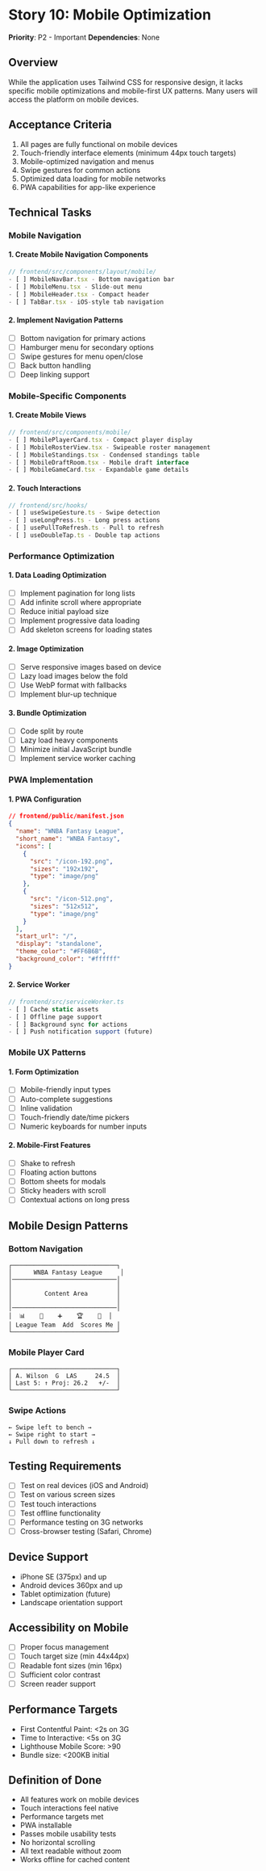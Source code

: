 # Story 10: Mobile Optimization

**Priority**: P2 - Important
**Dependencies**: None

## Overview
While the application uses Tailwind CSS for responsive design, it lacks specific mobile optimizations and mobile-first UX patterns. Many users will access the platform on mobile devices.

## Acceptance Criteria
1. All pages are fully functional on mobile devices
2. Touch-friendly interface elements (minimum 44px touch targets)
3. Mobile-optimized navigation and menus
4. Swipe gestures for common actions
5. Optimized data loading for mobile networks
6. PWA capabilities for app-like experience

## Technical Tasks

### Mobile Navigation

#### 1. Create Mobile Navigation Components
```typescript
// frontend/src/components/layout/mobile/
- [ ] MobileNavBar.tsx - Bottom navigation bar
- [ ] MobileMenu.tsx - Slide-out menu
- [ ] MobileHeader.tsx - Compact header
- [ ] TabBar.tsx - iOS-style tab navigation
```

#### 2. Implement Navigation Patterns
- [ ] Bottom navigation for primary actions
- [ ] Hamburger menu for secondary options
- [ ] Swipe gestures for menu open/close
- [ ] Back button handling
- [ ] Deep linking support

### Mobile-Specific Components

#### 1. Create Mobile Views
```typescript
// frontend/src/components/mobile/
- [ ] MobilePlayerCard.tsx - Compact player display
- [ ] MobileRosterView.tsx - Swipeable roster management
- [ ] MobileStandings.tsx - Condensed standings table
- [ ] MobileDraftRoom.tsx - Mobile draft interface
- [ ] MobileGameCard.tsx - Expandable game details
```

#### 2. Touch Interactions
```typescript
// frontend/src/hooks/
- [ ] useSwipeGesture.ts - Swipe detection
- [ ] useLongPress.ts - Long press actions
- [ ] usePullToRefresh.ts - Pull to refresh
- [ ] useDoubleTap.ts - Double tap actions
```

### Performance Optimization

#### 1. Data Loading Optimization
- [ ] Implement pagination for long lists
- [ ] Add infinite scroll where appropriate
- [ ] Reduce initial payload size
- [ ] Implement progressive data loading
- [ ] Add skeleton screens for loading states

#### 2. Image Optimization
- [ ] Serve responsive images based on device
- [ ] Lazy load images below the fold
- [ ] Use WebP format with fallbacks
- [ ] Implement blur-up technique

#### 3. Bundle Optimization
- [ ] Code split by route
- [ ] Lazy load heavy components
- [ ] Minimize initial JavaScript bundle
- [ ] Implement service worker caching

### PWA Implementation

#### 1. PWA Configuration
```json
// frontend/public/manifest.json
{
  "name": "WNBA Fantasy League",
  "short_name": "WNBA Fantasy",
  "icons": [
    {
      "src": "/icon-192.png",
      "sizes": "192x192",
      "type": "image/png"
    },
    {
      "src": "/icon-512.png",
      "sizes": "512x512",
      "type": "image/png"
    }
  ],
  "start_url": "/",
  "display": "standalone",
  "theme_color": "#FF6B6B",
  "background_color": "#ffffff"
}
```

#### 2. Service Worker
```typescript
// frontend/src/serviceWorker.ts
- [ ] Cache static assets
- [ ] Offline page support
- [ ] Background sync for actions
- [ ] Push notification support (future)
```

### Mobile UX Patterns

#### 1. Form Optimization
- [ ] Mobile-friendly input types
- [ ] Auto-complete suggestions
- [ ] Inline validation
- [ ] Touch-friendly date/time pickers
- [ ] Numeric keyboards for number inputs

#### 2. Mobile-First Features
- [ ] Shake to refresh
- [ ] Floating action buttons
- [ ] Bottom sheets for modals
- [ ] Sticky headers with scroll
- [ ] Contextual actions on long press

## Mobile Design Patterns

### Bottom Navigation
```
┌─────────────────────────────┐
│      WNBA Fantasy League     │
│─────────────────────────────│
│                             │
│         Content Area        │
│                             │
│─────────────────────────────│
│  📊    👥    ➕    🏆    👤  │
│ League Team  Add  Scores Me │
└─────────────────────────────┘
```

### Mobile Player Card
```
┌─────────────────────────────┐
│ A. Wilson  G  LAS     24.5  │
│ Last 5: ↑ Proj: 26.2   +/-  │
└─────────────────────────────┘
```

### Swipe Actions
```
← Swipe left to bench →
← Swipe right to start →
↓ Pull down to refresh ↓
```

## Testing Requirements
- [ ] Test on real devices (iOS and Android)
- [ ] Test on various screen sizes
- [ ] Test touch interactions
- [ ] Test offline functionality
- [ ] Performance testing on 3G networks
- [ ] Cross-browser testing (Safari, Chrome)

## Device Support
- iPhone SE (375px) and up
- Android devices 360px and up
- Tablet optimization (future)
- Landscape orientation support

## Accessibility on Mobile
- [ ] Proper focus management
- [ ] Touch target size (min 44x44px)
- [ ] Readable font sizes (min 16px)
- [ ] Sufficient color contrast
- [ ] Screen reader support

## Performance Targets
- First Contentful Paint: <2s on 3G
- Time to Interactive: <5s on 3G
- Lighthouse Mobile Score: >90
- Bundle size: <200KB initial

## Definition of Done
- All features work on mobile devices
- Touch interactions feel native
- Performance targets met
- PWA installable
- Passes mobile usability tests
- No horizontal scrolling
- All text readable without zoom
- Works offline for cached content
